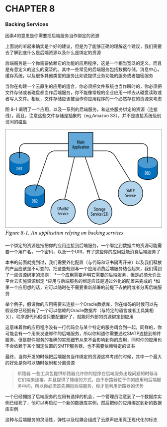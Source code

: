 # CHAPTER 8

### Backing Services

因素4的意思是你需要把后端服务当作绑定的资源

上面说的听起来确实是个好的建议，但是为了能够正确的理解这个建议，我们需要去了解到底什么是后端资源以及什么是绑定的资源

后端服务是一个你需要依赖它的功能的应用程序，这是一个相当宽泛的定义，而且是有意定义的这么的宽泛的。其中一些常见的后端服务包括数据存储，消息中心，缓存系统，以及很多其他类型的服务比如说提供业务功能的服务或者加密服务

当你在构建一个云原生的应用的适合，你必须把文件系统也当作瞬时的，你必须把文件存储或者磁盘都当作后端服务，你不能像常规的企业应用一样去从磁盘读取或者写入文件。相反，文件存储应该被当作你应用程序的一个必然存在的资源来考虑

图 8-1 阐明了一个应用，以及一系列的后端服务，和这些服务绑定的资源（连接线）。而且，注意这些文件存储是抽象的（eg,Amazon S3），并不是直接系统级别访问的磁盘

![](assets/markdown-img-paste-20210218161452963.png)


一个绑定的资源是指把你的应用连接到后端服务，一个绑定到数据库的资源可能需要一个用户名，一个密码，以及一个URI，有了这些你的应用就能消费后端服务了

本书的前面就提到过，我们需要外化配置（与代码和证书隔离开来）以及我们释放的产品应该是不可变的。把这些规则与一个应用消费后端服务结合起来，我们得到了一些资源绑定的规则：
*一个应用需要声明它需要的后端服务，但是必须允许云平台去实施资源绑定
*应用与后端服务的绑定应该是通过外化的配置来完成的
*如果一个应用想的话，它可以随时在不需要重新部署的前提下去依附或者分离后端服务

举个例子，假设你的应用需要去连接一个Oracle数据库，你在编码的时候可以先假设你已经拥有了一个可以信赖的Oracle数据库（与特定的语言或者工具集相关），程序源代码假设只要配置好了，就能将外部的资源绑定到应用

这意味着你的应用程序没有一行代码会与某个特定的服务耦合到一起，同样的，你可能会有一个用来发送邮件的后端服务，所以你知道你需要通过SMTP连接到邮件服务。但是邮件服务的准确的实现细节从来不会影响到你的应用，同时你的应用也不会依赖于某个固定位置的SMTP服务器，也不需要依赖特定的证书

最终，当你开发的时候把后端服务当作绑定的资源这样考虑的时候，其中一个最大的好处是你可以随时依附和分离资源

>断路器
一些工具包提供断路器允许你的程序在后端服务出现问题的时候与它们端来连接，并且提供了降级的方式。由于断路器位于你的应用和后端服务中间，所以你必须首先拥抱后端服务，你才能利用断路器的优势

一个已经拥抱了后端服务的应用有选择的机会，一个管理员注意到了一个数据库实例已经死了，他可以再启动一个新的数据库实例，然后把你的应用绑定到新的数据库实例

这种与后端服务的灵活性，弹性以及松耦合组成了云原声应用真正现代化的标志
